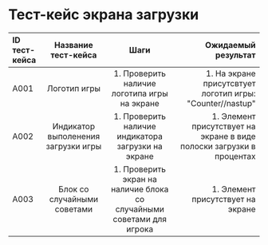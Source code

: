 # **Тест-кейс экрана загрузки**

| ID тест-кейса |         Название тест-кейса         |                                                           Шаги                                                            |                                                                                                                                                                                                                                                                                                                                             Ожидаемый результат |
| :------------ | :---------------------------------: | :-----------------------------------------------------------------------------------------------------------------------: | --------------------------------------------------------------------------------------------------------------------------------------------------------------------------------------------------------------------------------------------------------------------------------------------------------------------------------------------------------------: |
| A001          |            Логотип игры           |                                       1. Проверить наличие логотипа игры на экране                                        |                                                                                                                                                                                                                                                                                                                               1. На экране присутсвтует логотип игры: "Counter//nastup" |
| A002          |          Индикатор выполенения загрузки игры         |                                     1. Проверить наличие индикатора загрузки на экране                                      |                                                                                                                                                                                                                                                                                                                               1. Элемент присутствует на экране в виде полоски загрузки в процентах |
| A003          |            Блок со случайными советами             |                                        1. Проверить экран на наличие блока со случайными советами для игрока                                         |                                                                                                                                                                                                                                                                                                                               1. Элемент присутствует на экране |

